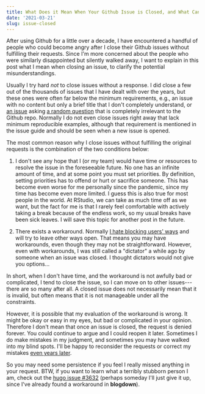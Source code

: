 ```yaml
---
title: What Does it Mean When Your Github Issue is Closed, and What Can You Do?
date: '2021-03-21'
slug: issue-closed
---
```


After using Github for a little over a decade, I have encountered a handful of
people who could become angry after I close their Github issues without
fulfilling their requests. Since I'm more concerned about the people who were
similarly disappointed but silently walked away, I want to explain in this post
what I mean when closing an issue, to clarify the potential misunderstandings.

Usually I try hard *not* to close issues without a response. I did close a few
out of the thousands of issues that I have dealt with over the years, but these
ones were often far below the minimum requirements, e.g., an issue with no
content but only a brief title that I don't completely understand, or [an
issue](https://github.com/rstudio/blogdown/issues/408) asking [a random
question](https://github.com/rstudio/blogdown/issues/409) that is completely
irrelevant to the Github repo. Normally I do not even close issues right away
that lack minimum reproducible examples, although that requirement is mentioned
in the issue guide and should be seen when a new issue is opened.

The most common reason why I close issues without fulfilling the original
requests is the combination of the two conditions below:

1.  I don't see any hope that I (or my team) would have time or resources to
    resolve the issue in the foreseeable future. No one has an infinite amount
    of time, and at some point you must set priorities. By definition, setting
    priorities has to offend or hurt or sacrifice someone. This has become even
    worse for me personally since the pandemic, since my time has become even
    more limited. I guess this is also true for most people in the world. At
    RStudio, we can take as much time off as we want, but the fact for me is
    that I rarely feel comfortable with actively taking a break because of the
    endless work, so my usual breaks have been sick leaves. I will save this
    topic for another post in the future.

2.  There exists a workaround. Normally [I hate blocking users'
    ways](/en/2018/11/two-roads/) and will try to leave other ways open. That
    means you may have workarounds, even though they may not be straightforward.
    However, even with workarounds, I was still called a "dictator" a while ago
    by someone when an issue was closed. I thought dictators would not give you
    options...

In short, when I don't have time, and the workaround is not awfully bad or
complicated, I tend to close the issue, so I can move on to other issues---there
are so many after all. A closed issue does not necessarily mean that it is
invalid, but often means that it is not manageable under all the constraints.

However, it is possible that my evaluation of the workaround is wrong. It might
be okay or easy in my eyes, but bad or complicated in your opinion. Therefore I
don't mean that once an issue is closed, the request is denied forever. You
could continue to argue and I could reopen it later. Sometimes I do make
mistakes in my judgment, and sometimes you may have walked into my blind spots.
I'll be happy to reconsider the requests or correct my mistakes [even years
later](https://github.com/yihui/knitr/issues/954).

So you may need some persistence if you feel I really missed anything in your
request. BTW, if you want to learn what a terribly stubborn person I am, check
out the [hugo issue \#3632](https://github.com/gohugoio/hugo/issues/3632)
(perhaps someday I'll just give it up, since I've already found a workaround in
**blogdown**).
